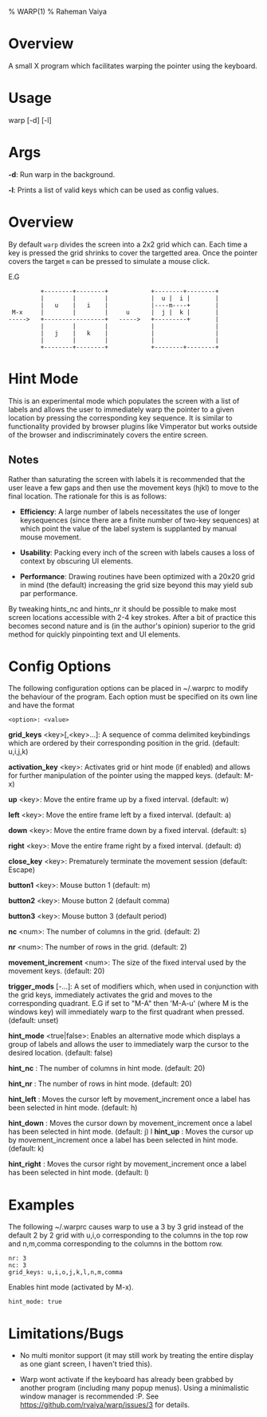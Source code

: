 % WARP(1)
% Raheman Vaiya

# Overview

A small X program which facilitates warping the pointer using the keyboard.

# Usage

warp [-d] [-l]

# Args

 **-d**: Run warp in the background.

 **-l**: Prints a list of valid keys which can be used as config values.

# Overview

By default `warp` divides the screen into a 2x2 grid which can. Each time a key is pressed the grid shrinks to cover the targetted area. Once the pointer 
covers the target `m` can be pressed to simulate a mouse click.


E.G

```
         +--------+--------+            +--------+--------+
         |        |        |            |  u |  i |       |
         |   u    |   i    |            |----m----+       |
 M-x     |        |        |     u      |  j |  k |       |
----->   +-----------------+   ----->   +---------+       |
         |        |        |            |                 |
         |   j    |   k    |            |                 |
         |        |        |            |                 |
         +--------+--------+            +--------+--------+
```


# Hint Mode

This is an experimental mode which populates the screen with a list of labels and
allows the user to immediately warp the pointer to a given location by pressing
the corresponding key sequence. It is similar to functionality provided by
browser plugins like Vimperator but works outside of the browser and
indiscriminately covers the entire screen. 

## Notes

Rather than saturating the screen with labels it is recommended that the user leave
a few gaps and then use the movement keys (hjkl) to move to the
final location. The rationale for this is as follows: 

- **Efficiency**: A large number of labels necessitates the use of longer keysequences (since there are a finite number of two-key sequences) at which point the value of the label system is supplanted by manual mouse movement.

- **Usability**: Packing every inch of the screen with labels causes a loss of context by obscuring UI elements.

- **Performance**: Drawing routines have been optimized with a 20x20 grid in mind (the default) increasing the grid size beyond this may yield sub par performance.

By tweaking hints_nc and hints_nr it should be possible to make most screen
locations accessible with 2-4 key strokes. After a bit of practice this becomes
second nature and is (in the author's opinion) superior to the grid method for
quickly pinpointing text and UI elements.

# Config Options

The following configuration options can be placed in ~/.warprc to modify the behaviour of the program. Each option must be specified
on its own line and have the format 

```
<option>: <value>
```

 **grid_keys** \<key\>[,\<key\>...]: A sequence of comma delimited keybindings which are ordered by their corresponding position in the grid. (default: u,i,j,k)

 **activation_key** \<key\>: Activates grid or hint mode (if enabled) and allows for further manipulation of the pointer using the mapped keys. (default: M-x)

 **up**  \<key\>: Move the entire frame up by a fixed interval. (default: w)

 **left**  \<key\>: Move the entire frame left by a fixed interval. (default: a)

 **down**  \<key\>: Move the entire frame down by a fixed interval. (default: s)

 **right**  \<key\>: Move the entire frame right by a fixed interval. (default: d)

 **close_key**  \<key\>: Prematurely terminate the movement session (default: Escape)

 **button1**  \<key\>: Mouse button 1 (default: m)

 **button2**  \<key\>: Mouse button 2 (default comma)

 **button3**  \<key\>: Mouse button 3 (default period)

 **nc** \<num\>: The number of columns in the grid. (default: 2)

 **nr** \<num\>: The number of rows in the grid. (default: 2)

 **movement_increment** \<num\>: The size of the fixed interval used by the movement keys. (default: 20)

 **trigger_mods** <mod1>[-<mod2>...]: A set of modifiers which, when used in conjunction with the grid keys, immediately activates the grid and moves to the corresponding quadrant. E.G if set to "M-A" then 'M-A-u' (where M is the windows key) will immediately warp to the first quadrant when pressed. (default: unset)

 **hint_mode** <true|false>: Enables an alternative mode which displays a group of labels and allows the user to immediately warp the cursor to the desired location. (default: false)

 **hint_nc** <num>: The number of columns in hint mode. (default: 20)

 **hint_nr** <num>: The number of rows in hint mode. (default: 20)

 **hint_left** <key>: Moves the cursor left by movement_increment once a label has been selected in hint mode. (default: h)

 **hint_down** <key>: Moves the cursor down by movement_increment once a label has been selected in hint mode. (default: j)
 l
 **hint_up** <key>: Moves the cursor up by movement_increment once a label has been selected in hint mode. (default: k)

 **hint_right** <key>: Moves the cursor right by movement_increment once a label has been selected in hint mode. (default: l)


# Examples

The following ~/.warprc causes warp to use a 3 by 3 grid instead of the default 2 by 2 grid with u,i,o corresponding to the columns in the top row and n,m,comma corresponding to the columns in the bottom row.

```
nr: 3
nc: 3
grid_keys: u,i,o,j,k,l,n,m,comma
```

Enables hint mode (activated by M-x).

```
hint_mode: true
```

# Limitations/Bugs

- No multi monitor support (it may still work by treating the entire display as one giant screen, I haven't tried this).

- Warp wont activate if the keyboard has already been grabbed by another program (including many popup menus). Using a minimalistic window manager is recommended :P.
See https://github.com/rvaiya/warp/issues/3 for details.
